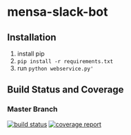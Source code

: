 # mensa-slack-bot
## Installation
1. install pip
2. `pip install -r requirements.txt`
3. run `python webservice.py'`

## Build Status and Coverage
### Master Branch
[![build status](https://wiwi-gitlab.uni-muenster.de/Woda/mensa-slack-bot/badges/master/build.svg)](https://wiwi-gitlab.uni-muenster.de/Woda/mensa-slack-bot/commits/master) [![coverage report](https://wiwi-gitlab.uni-muenster.de/Woda/mensa-slack-bot/badges/master/coverage.svg)](https://wiwi-gitlab.uni-muenster.de/Woda/mensa-slack-bot/commits/master)
